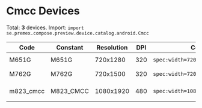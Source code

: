 # Cmcc Devices

Total: **3** devices. Import: `import se.premex.compose.preview.device.catalog.android.Cmcc`

| Code | Constant | Resolution | DPI | Compose Spec | Preview Usage |
|------|----------|------------|-----|-------------|---------------|
| M651G | M651G | 720x1280 | 320 | `spec:width=720px,height=1280px,dpi=320` | `@Preview(device = Cmcc.M651G)` |
| M762G | M762G | 720x1500 | 320 | `spec:width=720px,height=1500px,dpi=320` | `@Preview(device = Cmcc.M762G)` |
| m823_cmcc | M823_CMCC | 1080x1920 | 480 | `spec:width=1080px,height=1920px,dpi=480` | `@Preview(device = Cmcc.M823_CMCC)` |

<!-- Generated automatically. Do not edit manually. -->
